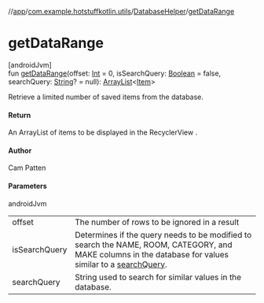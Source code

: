 //[app](../../../index.md)/[com.example.hotstuffkotlin.utils](../index.md)/[DatabaseHelper](index.md)/[getDataRange](get-data-range.md)

# getDataRange

[androidJvm]\
fun [getDataRange](get-data-range.md)(offset: [Int](https://kotlinlang.org/api/latest/jvm/stdlib/kotlin/-int/index.html) = 0, isSearchQuery: [Boolean](https://kotlinlang.org/api/latest/jvm/stdlib/kotlin/-boolean/index.html) = false, searchQuery: [String](https://kotlinlang.org/api/latest/jvm/stdlib/kotlin/-string/index.html)? = null): [ArrayList](https://kotlinlang.org/api/latest/jvm/stdlib/kotlin.collections/-array-list/index.html)&lt;[Item](../../com.example.hotstuffkotlin.models/-item/index.md)&gt;

Retrieve a limited number of saved items from the database.

#### Return

An ArrayList of items to be displayed in the RecyclerView .

#### Author

Cam Patten

#### Parameters

androidJvm

| | |
|---|---|
| offset | The number of rows to be ignored in a result |
| isSearchQuery | Determines if the query needs to be modified to search the NAME, ROOM, CATEGORY, and MAKE columns in the database for values similar to a [searchQuery](get-data-range.md). |
| searchQuery | String used to search for similar values in the database. |
